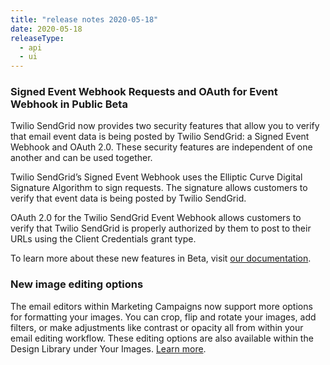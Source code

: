 ```yaml
---
title: "release notes 2020-05-18"
date: 2020-05-18
releaseType:
  - api
  - ui
---
```


### Signed Event Webhook Requests and OAuth for Event Webhook in Public Beta

Twilio SendGrid now provides two security features that allow you to verify that email event data is being posted by Twilio SendGrid: a Signed Event Webhook and OAuth 2.0. These security features are independent of one another and can be used together.

Twilio SendGrid’s Signed Event Webhook uses the Elliptic Curve Digital Signature Algorithm to sign requests. The signature allows customers to verify that event data is being posted by Twilio SendGrid.

OAuth 2.0 for the Twilio SendGrid Event Webhook allows customers to verify that Twilio SendGrid is properly authorized by them to post to their URLs using the Client Credentials grant type.

To learn more about these new features in Beta, visit [our documentation]({{root_url}}/for-developers/tracking-events/getting-started-event-webhook-security-features/).

### New image editing options

The email editors within Marketing Campaigns now support more options for formatting your images. You can crop, flip and rotate your images, add filters, or make adjustments like contrast or opacity all from within your email editing workflow. These editing options are also available within the Design Library under Your Images. [Learn more]({{root_url}}/ui/sending-email/image-editor/).
